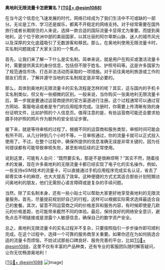 **奥地利无限流量卡怎麽實名？[[TG💪+ @esim1088](https://t.me/s/esim1088)]**

在当今这个信息化飞速发展的时代，网络已经成为了我们生活中不可或缺的一部分。无论是工作、学习还是娱乐，都离不开稳定的网络支持。对于经常需要在国外旅行或者长期居住的人来说，选择一款合适的国际流量卡显得尤为重要。而提到奥地利，这个位于欧洲中部的美丽国家，以其壮丽的阿尔卑斯山脉、迷人的城市风光以及深厚的文化底蕴吸引了无数游客和移民。那么，在奥地利使用无限流量卡时，实名制问题就成了大家关注的一个焦点。

首先，让我们来了解一下什么是实名制。简单来说，就是用户在购买或激活流量卡时，需要提供真实的身份信息，包括但不限于姓名、护照号码等。这是许多国家为了规范通信市场、打击非法活动而采取的一项措施。对于前往奥地利旅游或工作的朋友们而言，了解并遵守当地的实名制规定是非常必要的。

那么，具体到奥地利无限流量卡的实名流程是怎样的呢？其实，这与国内的手机卡实名制类似，但又有一些细微的区别。一般来说，当你购买一张奥地利无限流量卡后，第一步就是要通过运营商提供的官方渠道进行注册。这个过程通常可以通过官方网站、客服电话或者是专门的应用程序完成。注册时，你需要上传清晰有效的身份证明文件，比如护照的个人信息页。值得注意的是，有些运营商可能还会要求拍摄手持护照的照片作为额外的安全验证步骤。

接下来，就是等待审核的过程了。根据不同的运营商和服务类型，审核时间可能会有所不同，从几分钟到几个小时不等。一旦审核通过，你的流量卡就可以正式投入使用了。不过，在整个过程中，确保所提供的信息准确无误是非常关键的，因为任何错误都有可能导致审核失败，甚至影响后续的正常使用。

说到这里，可能有人会问：“既然要实名，那是不是很麻烦啊？”其实不然，随着技术的发展，现在许多奥地利的无限流量卡都已经实现了电子化的实名操作。例如，一些支持eSIM技术的流量卡，可以直接通过手机应用程序完成实名认证，省去了邮寄实体卡的麻烦，也大大提高了效率。这种便捷的方式尤其适合那些计划短期访问奥地利的朋友，他们无需担心语言障碍或是复杂的手续问题。

当然，除了实名制本身，还有一些小贴士可以帮助大家更好地享受奥地利的无限流量服务。首先，尽量提前规划好自己的行程，这样可以根据实际需求选择最适合自己的套餐。其次，留意不同运营商之间的价格差异和服务内容，有时候即使是几欧元的价格差距，也可能带来截然不同的体验。最后，保持良好的网络安全意识，避免点击不明链接或是泄露个人敏感信息，确保自己的数字资产安全。

总之，奥地利无限流量卡的实名过程并不复杂，只要按照指引一步步操作即可顺利完成。在这个过程中，选择一个可靠的服务商至关重要。如果你还在为如何挑选合适的流量卡而烦恼，不妨试试那些口碑良好、服务完善的平台，比如[TG💪+ @esim1088](https://t.me/s/esim1088)，这里不仅有丰富的产品种类，还有专业的客服团队随时解答疑问，让你无忧畅游奥地利！

[[TG💪+ @esim1088](https://t.me/s/esim1088) ![Image](https://i.postimg.cc/4NQfJmqS/Snipaste-2025-05-13-00-14-12.png)]